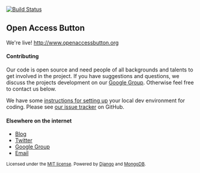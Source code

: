 [![Build
Status](https://travis-ci.org/OAButton/OAButton.png?branch=develop)](https://travis-ci.org/OAButton/OAButton)

## Open Access Button

We're live!  http://www.openaccessbutton.org

#### Contributing

Our code is open source and need people of all backgrounds and talents to get involved in the project. If you have suggestions and questions, we discuss the projects development on our [Google Group](http://groups.google.com/group/open-access-button). Otherwise feel free to contact us below.

We have some [instructions for setting up](INSTRUCTIONS.md) your local dev environment for coding. Please see [our issue tracker](https://github.com/OAButton/OAButton/issues) on GitHub.

#### Elsewhere on the internet

 * [Blog](http://oabutton.wordpress.com/)
 * [Twitter](https://twitter.com/OA_Button)
 * [Google Group](http://groups.google.com/group/open-access-button)
 * [Email](mailto:oabutton@gmail.com)

<small>Licensed under the [MIT license](https://github.com/OAButton/OAButton/blob/develop/LICENSE.md). Powered by [Django](https://www.djangoproject.com/) and [MongoDB](http://www.mongodb.org).</small>
